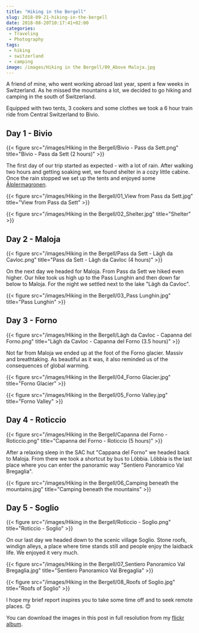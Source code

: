 ```yaml
---
title: "Hiking in the Bergell"
slug: 2018-09-21-hiking-in-the-bergell
date: 2018-08-20T10:17:41+02:00
categories:
 - Traveling
 - Photography
tags:
 - hiking
 - switzerland
 - camping
image: /images/Hiking in the Bergell/09_Above Maloja.jpg
---
```


A friend of mine, who went working abroad last year, spent a few weeks in Switzerland. As he missed the mountains a lot, we decided to go hiking and camping in the south of Switzerland.

Equipped with two tents, 3 cookers and some clothes we took a 6 hour train ride from Central Switzerland to Bivio.
<!--more-->

## Day 1 - Bivio

{{< figure src="/images/Hiking in the Bergell/Bivio - Pass da Sett.png" title="Bivio - Pass da Sett (2 hours)" >}}

The first day of our trip started as expected - with a lot of rain. After walking two hours and getting soaking wet, we found shelter in a cozy little cabine. Once the rain stopped we set up the tents and enjoyed some [Älplermagronen](https://www.bettybossi.ch/de/Rezept/ShowRezept/BB_BBZA140106_0005A-40-de).

{{< figure src="/images/Hiking in the Bergell/01_View from Pass da Sett.jpg" title="View from Pass da Sett" >}}

{{< figure src="/images/Hiking in the Bergell/02_Shelter.jpg" title="Shelter" >}}

## Day 2 - Maloja

{{< figure src="/images/Hiking in the Bergell/Pass da Sett - Lägh da Cavloc.png" title="Pass da Sett - Lägh da Cavloc (4 hours)" >}}

On the next day we headed for Maloja. From Pass da Sett we hiked even higher. Our hike took us high up to the Pass Lunghin and then down far below to Maloja. For the night we settled next to the lake "Lägh da Cavloc".

{{< figure src="/images/Hiking in the Bergell/03_Pass Lunghin.jpg" title="Pass Lunghin" >}}

## Day 3 - Forno

{{< figure src="/images/Hiking in the Bergell/Lägh da Cavloc - Capanna del Forno.png" title="Lägh da Cavloc - Capanna del Forno (3.5 hours)" >}}

Not far from Maloja we ended up at the foot of the Forno glacier. Massiv and breathtaking. As beautiful as it was, it also reminded us of the consequences of global warming.

{{< figure src="/images/Hiking in the Bergell/04_Forno Glacier.jpg" title="Forno Glacier" >}}

{{< figure src="/images/Hiking in the Bergell/05_Forno Valley.jpg" title="Forno Valley" >}}

## Day 4 - Roticcio

{{< figure src="/images/Hiking in the Bergell/Capanna del Forno - Roticcio.png" title="Capanna del Forno - Roticcio (5 hours)" >}}

After a relaxing sleep in the SAC hut "Cappana del Forno" we headed back to Maloja. From there we took a shortcut by bus to Löbbia. Löbbia is the last place where you can enter the panoramic way "Sentiero Panoramico Val Bregaglia".

{{< figure src="/images/Hiking in the Bergell/06_Camping beneath the mountains.jpg" title="Camping beneath the mountains" >}}

## Day 5 - Soglio

{{< figure src="/images/Hiking in the Bergell/Roticcio - Soglio.png" title="Roticcio - Soglio" >}}

On our last day we headed down to the scenic village Soglio. Stone roofs, windign alleys, a place where time stands still and people enjoy the laidback life. We enjoyed it very much.

{{< figure src="/images/Hiking in the Bergell/07_Sentiero Panoramico Val Bregaglia.jpg" title="Sentiero Panoramico Val Bregaglia" >}}

{{< figure src="/images/Hiking in the Bergell/08_Roofs of Soglio.jpg" title="Roofs of Soglio" >}}

I hope my brief report inspires you to take some time off and to seek remote places. 😊

You can download the images in this post in full resolution from my [flickr album](https://www.flickr.com/photos/janik-von-rotz/albums/72157698855198241).